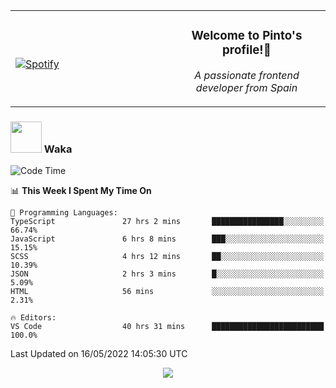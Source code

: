<table width="100%" align="center"> 
  <tr>
  <td width="50%">
      
&nbsp; <br> [![Spotify](https://novatorem-zeta-rust.vercel.app/api/spotify)](https://open.spotify.com/user/novatorem-zeta-rust)

  </td>
  <td width="50%">
    <h3 align="center">Welcome to Pinto's profile!👋</h3>
    <p align="center"><em>A passionate frontend developer from Spain</em></p>
  </td>
  </table>

### <img src="https://media.giphy.com/media/VgCDAzcKvsR6OM0uWg/giphy.gif" width="50"> Waka

  <!--START_SECTION:waka-->
![Code Time](http://img.shields.io/badge/Code%20Time-372%20hrs%2024%20mins-blue)

📊 **This Week I Spent My Time On** 

```text
💬 Programming Languages: 
TypeScript               27 hrs 2 mins       ████████████████░░░░░░░░░   66.74% 
JavaScript               6 hrs 8 mins        ███░░░░░░░░░░░░░░░░░░░░░░   15.15% 
SCSS                     4 hrs 12 mins       ██░░░░░░░░░░░░░░░░░░░░░░░   10.39% 
JSON                     2 hrs 3 mins        █░░░░░░░░░░░░░░░░░░░░░░░░   5.09% 
HTML                     56 mins             ░░░░░░░░░░░░░░░░░░░░░░░░░   2.31%

🔥 Editors: 
VS Code                  40 hrs 31 mins      █████████████████████████   100.0%

```


 Last Updated on 16/05/2022 14:05:30 UTC
<!--END_SECTION:waka-->

<div align="center">
<img src="https://github-readme-stats-gilt-tau.vercel.app/api/top-langs/?username=pinto-hub&layout=compact&theme=dracula" />
</div>
